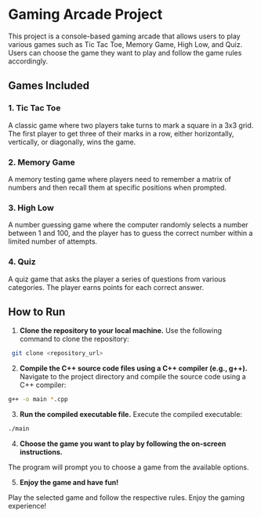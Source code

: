 # Gaming Arcade Project

This project is a console-based gaming arcade that allows users to play various games such as Tic Tac Toe, Memory Game, High Low, and Quiz. Users can choose the game they want to play and follow the game rules accordingly.

## Games Included

### 1. Tic Tac Toe
A classic game where two players take turns to mark a square in a 3x3 grid. The first player to get three of their marks in a row, either horizontally, vertically, or diagonally, wins the game.

### 2. Memory Game
A memory testing game where players need to remember a matrix of numbers and then recall them at specific positions when prompted.

### 3. High Low
A number guessing game where the computer randomly selects a number between 1 and 100, and the player has to guess the correct number within a limited number of attempts.

### 4. Quiz
A quiz game that asks the player a series of questions from various categories. The player earns points for each correct answer.

## How to Run

1. **Clone the repository to your local machine.**
 Use the following command to clone the repository:
 ```bash
  git clone <repository_url>
 ```

2. **Compile the C++ source code files using a C++ compiler (e.g., g++).**
Navigate to the project directory and compile the source code using a C++ compiler:
```bash
g++ -o main *.cpp
```

3. **Run the compiled executable file.**
Execute the compiled executable:
```bash
./main
```
4. **Choose the game you want to play by following the on-screen instructions.**

The program will prompt you to choose a game from the available options.

5. **Enjoy the game and have fun!**

Play the selected game and follow the respective rules. Enjoy the gaming experience!

